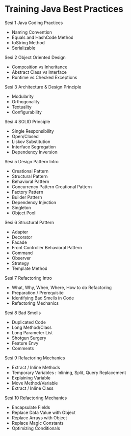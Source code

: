 # Training Java Best Practices #


Sesi 1
Java Coding Practices
- Naming Convention
- Equals and HashCode Method
- toString Method
- Serializable

Sesi 2
Object Oriented Design
- Composition vs Inheritance
- Abstract Class vs Interface
- Runtime vs Checked Exceptions

Sesi 3
Architecture & Design Principle
- Modularity 
- Orthogonality
- Textuality
- Configurability

Sesi 4
SOLID Principle
- Single Responsibility
- Open/Closed
- Liskov Substitution
- Interface Segregation
- Dependency Inversion

Sesi 5
Design Pattern Intro
- Creational Pattern
- Structural Pattern
- Behavioral Pattern
- Concurrency Pattern
Creational Pattern
- Factory Pattern
- Builder Pattern
- Dependency Injection
- Singleton
- Object Pool

Sesi 6
Structural Pattern
- Adapter
- Decorator
- Facade
- Front Controller
Behavioral Pattern
- Command
- Observer
- Strategy
- Template Method

Sesi 7
Refactoring Intro
- What, Why, When, Where, How to do Refactoring
- Preparation / Prerequisite
- Identifying Bad Smells in Code
- Refactoring Mechanics

Sesi 8
Bad Smells
- Duplicated Code
- Long Method/Class
- Long Parameter List
- Shotgun Surgery
- Feature Envy
- Comments

Sesi 9
Refactoring Mechanics
- Extract / Inline Methods
- Temporary Variables : Inlining, Split, Query Replacement
- Explaining Variable
- Move Method/Variable
- Extract / Inline Class

Sesi 10
Refactoring Mechanics
- Encapsulate Fields
- Replace Data Value with Object
- Replace Arrays with Object
- Replace Magic Constants
- Optimizing Conditionals
